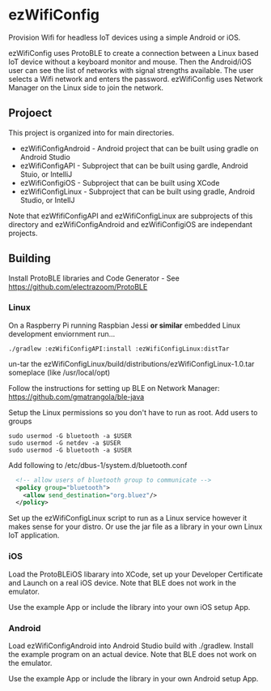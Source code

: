 # ezWifiConfig

Provision Wifi for headless IoT devices using a simple Android or iOS.

ezWifiConfig uses ProtoBLE to create a connection between a Linux based IoT device without a keyboard monitor and mouse. Then the Android/iOS user can see the list of networks with signal strengths available. The user selects a Wifi network and enters the password. ezWifiConfig uses Network Manager on the Linux side to join the network.

## Projoect

This project is organized into for main directories. 

- ezWifiConfigAndroid - Android project that can be built using gradle on Android Studio
- ezWifiConfigAPI - Subproject that can be built using gardle, Android Stuio, or IntelliJ
- ezWifiConfigiOS - Subproject that can be built using XCode
- ezWifiConfigLinux - Subproject that can be built using gradle, Android Studio, or IntellJ

Note that ezWfifiConfigAPI and ezWifiConfigLinux are subprojects of this directory and ezWifiConfigAndroid and ezWifiConfigiOS are independant projects.

## Building

Install ProtoBLE libraries and Code Generator - See https://github.com/electrazoom/ProtoBLE

### Linux

On a Raspberry Pi running Raspbian Jessi **or similar** embedded Linux development enviornment run...

`./gradlew :ezWifiConfigAPI:install :ezWifiConfigLinux:distTar`

un-tar the ezWifiConfigLinux/build/distributions/ezWifiConfigLinux-1.0.tar someplace (like /usr/local/opt)

Follow the instructions for setting up BLE on Network Manager: https://github.com/gmatrangola/ble-java

Setup the Linux permissions so you don't have to run as root. Add users to groups

```
sudo usermod -G bluetooth -a $USER
sudo usermod -G netdev -a $USER
sudo usermod -G bluetooth -a $USER
```

Add following to /etc/dbus-1/system.d/bluetooth.conf

```xml
  <!-- allow users of bluetooth group to communicate -->
  <policy group="bluetooth">
    <allow send_destination="org.bluez"/>
  </policy>
```

Set up the ezWifiConfigLinux script to run as a Linux service however it makes sense for your distro. Or use the jar file as a library in your own Linux IoT application.

### iOS

Load the ProtoBLEiOS libarary into XCode, set up your Developer Certificate and Launch on a real iOS device. Note that BLE does not work in the emulator.

Use the example App or include the library into your own iOS setup App.

### Android

Load ezWifiConfigAndroid into Android Studio build with ./gradlew. Install the example program on an actual device. Note that BLE does not work on the emulator.

Use the example App or include the library in your own Android setup App.